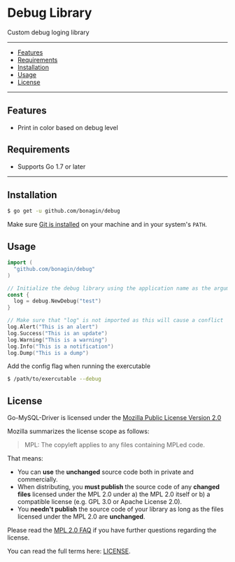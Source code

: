 # Debug Library

Custom debug loging library

---------------------------------------
  * [Features](#features)
  * [Requirements](#requirements)
  * [Installation](#installation)
  * [Usage](#usage)
  * [License](#license)

---------------------------------------

## Features
  * Print in color based on debug level

## Requirements
  * Supports Go 1.7 or later

---------------------------------------

## Installation
```bash
$ go get -u github.com/bonagin/debug
```
Make sure [Git is installed](https://git-scm.com/downloads) on your machine and in your system's `PATH`.

## Usage
```go
import (
  "github.com/bonagin/debug"
)

// Initialize the debug library using the application name as the argument
const {
  log = debug.NewDebug("test")
}

// Make sure that "log" is not imported as this will cause a conflict
log.Alert("This is an alert")
log.Success("This is an update")
log.Warning("This is a warning")
log.Info("This is a notification")
log.Dump("This is a dump")
```
Add the config flag when running the exercutable
```bash
$ /path/to/exercutable --debug
```

## License
Go-MySQL-Driver is licensed under the [Mozilla Public License Version 2.0](https://raw.github.com/go-sql-driver/mysql/master/LICENSE)

Mozilla summarizes the license scope as follows:
> MPL: The copyleft applies to any files containing MPLed code.


That means:
  * You can **use** the **unchanged** source code both in private and commercially.
  * When distributing, you **must publish** the source code of any **changed files** licensed under the MPL 2.0 under a) the MPL 2.0 itself or b) a compatible license (e.g. GPL 3.0 or Apache License 2.0).
  * You **needn't publish** the source code of your library as long as the files licensed under the MPL 2.0 are **unchanged**.

Please read the [MPL 2.0 FAQ](https://www.mozilla.org/en-US/MPL/2.0/FAQ/) if you have further questions regarding the license.

You can read the full terms here: [LICENSE](https://github.com/bonagin/config/blob/master/LICENSE).
